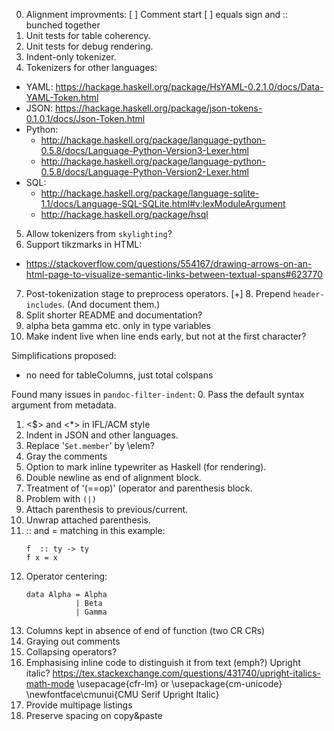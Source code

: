 0. Alignment improvments:
  [ ] Comment start
  [ ] equals sign and :: bunched together
1. Unit tests for table coherency.
2. Unit tests for debug rendering.
3. Indent-only tokenizer.
4. Tokenizers for other languages:
  - YAML: https://hackage.haskell.org/package/HsYAML-0.2.1.0/docs/Data-YAML-Token.html
  - JSON: https://hackage.haskell.org/package/json-tokens-0.1.0.1/docs/Json-Token.html
  - Python:
      * http://hackage.haskell.org/package/language-python-0.5.8/docs/Language-Python-Version3-Lexer.html
      * http://hackage.haskell.org/package/language-python-0.5.8/docs/Language-Python-Version2-Lexer.html
  - SQL:
      * http://hackage.haskell.org/package/language-sqlite-1.1/docs/Language-SQL-SQLite.html#v:lexModuleArgument
      * http://hackage.haskell.org/package/hsql
5. Allow tokenizers from `skylighting`?
6. Support tikzmarks in HTML:
  - https://stackoverflow.com/questions/554167/drawing-arrows-on-an-html-page-to-visualize-semantic-links-between-textual-spans#623770
7. Post-tokenization stage to preprocess operators.
[+] 8. Prepend `header-includes`. (And document them.)
9. Split shorter README and documentation?
10. alpha beta gamma etc. only in type variables
11. Make indent live when line ends early, but not at the first character?

Simplifications proposed:
* no need for tableColumns, just total colspans

Found many issues in `pandoc-filter-indent`:
0. Pass the default syntax argument from metadata.
1. <$> and <*> in IFL/ACM style
2. Indent in JSON and other languages.
3. Replace '`Set.member`' by \elem?
4. Gray the comments
5. Option to mark inline typewriter as Haskell (for rendering).
6. Double newline as end of alignment block.
7. Treatment of '(==op)' (operator and parenthesis block.
8. Problem with `(|)`
9. Attach parenthesis to previous/current.
10. Unwrap attached parenthesis.
11. :: and = matching in this example:
    ```
    f  :: ty -> ty
    f x = x
    ```
12. Operator centering:
    ```
    data Alpha = Alpha
               | Beta
               | Gamma
    ```
13. Columns kept in absence of end of function (two CR CRs)
14. Graying out comments
15. Collapsing operators?
16. Emphasising inline code to distinguish it from text (emph?)
    Upright italic?
    https://tex.stackexchange.com/questions/431740/upright-italics-math-mode
    \usepacage{cfr-lm}
    or
    \usepackage{cm-unicode}
    \newfontface\cmunui{CMU Serif Upright Italic}
17. Provide multipage listings
18. Preserve spacing on copy&paste
